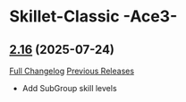 # Skillet-Classic  -Ace3-

## [2.16](https://github.com/b-morgan/Skillet-Classic/tree/2.16) (2025-07-24)
[Full Changelog](https://github.com/b-morgan/Skillet-Classic/compare/2.15...2.16) [Previous Releases](https://github.com/b-morgan/Skillet-Classic/releases)

- Add SubGroup skill levels  

